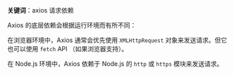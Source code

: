 **关键词**：axios 请求依赖

Axios 的底层依赖会根据运行环境而有所不同：

在浏览器环境中，Axios 通常会优先使用 `XMLHttpRequest` 对象来发送请求。但它也可以使用 `fetch` API （如果浏览器支持）。

在 Node.js 环境中，Axios 依赖于 Node.js 的 `http` 或 `https` 模块来发送请求。
